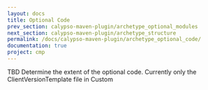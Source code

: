 ```yaml
---
layout: docs
title: Optional Code
prev_section: calypso-maven-plugin/archetype_optional_modules
next_section: calypso-maven-plugin/archetype_structure
permalink: /docs/calypso-maven-plugin/archetype_optional_code/
documentation: true
project: cmp
---
```


TBD Determine the extent of the optional code. Currently only the ClientVersionTemplate file in Custom

